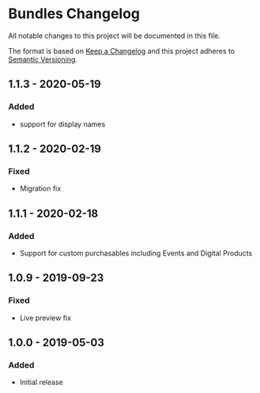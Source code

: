 # Bundles Changelog

All notable changes to this project will be documented in this file.

The format is based on [Keep a Changelog](http://keepachangelog.com/) and this project adheres to [Semantic Versioning](http://semver.org/).

## 1.1.3 - 2020-05-19

### Added
- support for display names

## 1.1.2 - 2020-02-19

### Fixed
- Migration fix

## 1.1.1 - 2020-02-18

### Added
- Support for custom purchasables including Events and Digital Products

## 1.0.9 - 2019-09-23

### Fixed
- Live preview fix

## 1.0.0 - 2019-05-03

### Added
- Initial release
